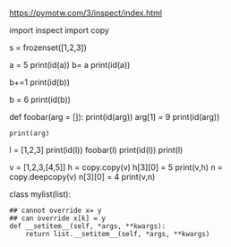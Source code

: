 https://pymotw.com/3/inspect/index.html


import inspect
import copy

s = frozenset([1,2,3])

a = 5
print(id(a))
b= a
print(id(a))

b+=1
print(id(b))

b = 6
print(id(b))

def foobar(arg = []):
    print(id(arg))
    arg[1] = 9
    print(id(arg))

    print(arg)

l = [1,2,3]
print(id(l))
foobar(l)
print(id(l))
print(l)


v = [1,2,3,[4,5]]
h = copy.copy(v)
h[3][0] = 5
print(v,h) 
n = copy.deepcopy(v)
n[3][0] = 4
print(v,n)


class mylist(list):
    
    ## cannot override x= y
    ## can override x[k] = y
    def __setitem__(self, *args, **kwargs):
        return list.__setitem__(self, *args, **kwargs)
    
